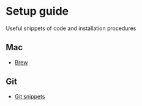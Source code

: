 # Setup guide
Useful snippets of code and installation procedures

## Mac ##
* [Brew](content/mac/brew.md)

## Git ##
* [Git snippets](content/git/git-snippets.md)
